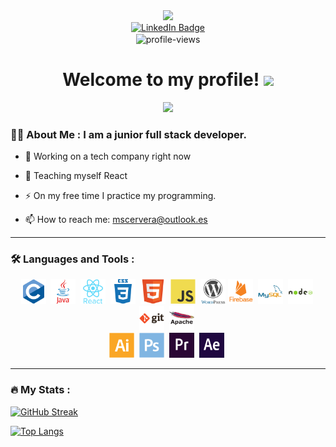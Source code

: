 <div id="profile__header" align="center">
  <img src="https://media.giphy.com/media/paTz7UZbPfTZFRYnnB/giphy.gif" width="200"/>
</div>
<div id="badges" align="center">
    <a href="https://www.linkedin.com/in/mscervera/">
  <img src="https://img.shields.io/badge/LinkedIn-blue?style=for-the-badge&logo=linkedin&logoColor=white" alt="LinkedIn Badge"/>
    </a>
</div>
<div id="views" align="center">
    <img src="https://komarev.com/ghpvc/?username=msafc&color=ff69b4" alt="profile-views" align="center"/>
</div>
<h1 align="center">
  Welcome to my profile!
  <img src="https://media.giphy.com/media/hvRJCLFzcasrR4ia7z/giphy.gif" width="30px"/>
</h1>

<div id="profile__aboutme-header" align="center">
 <img src="https://media.giphy.com/media/Q8xuJjjxQHHJdHn7gJ/giphy.gif" width="400px"/>
</div>

### :woman_technologist: About Me : I am a junior full stack developer.

- :telescope: Working on a tech company right now

- :seedling: Teaching myself React

- :zap: On my free time I practice my programming.

- :mailbox: How to reach me: mscervera@outlook.es

---

### :hammer_and_wrench: Languages and Tools :
<div id="profile__icons-coding" align="center">
  <img src="https://github.com/devicons/devicon/blob/master/icons/c/c-original.svg" title="C" alt="C" width="40" height="40"/>&nbsp;
  <img src="https://github.com/devicons/devicon/blob/master/icons/java/java-original-wordmark.svg" title="Java" alt="Java" width="40" height="40"/>&nbsp;
  <img src="https://github.com/devicons/devicon/blob/master/icons/react/react-original-wordmark.svg" title="React" alt="React" width="40" height="40"/>&nbsp;
  <img src="https://github.com/devicons/devicon/blob/master/icons/css3/css3-plain-wordmark.svg"  title="CSS3" alt="CSS" width="40" height="40"/>&nbsp;
  <img src="https://github.com/devicons/devicon/blob/master/icons/html5/html5-original.svg" title="HTML5" alt="HTML" width="40" height="40"/>&nbsp;
  <img src="https://github.com/devicons/devicon/blob/master/icons/javascript/javascript-original.svg" title="JavaScript" alt="JavaScript" width="40" height="40"/>&nbsp;
  <img src="https://github.com/devicons/devicon/blob/master/icons/wordpress/wordpress-original.svg" title="Wordpress" **alt="Wordpress" width="40" height="40"/>
  <img src="https://github.com/devicons/devicon/blob/master/icons/firebase/firebase-plain-wordmark.svg" title="Firebase" alt="Firebase" width="40" height="40"/>&nbsp;
  <img src="https://github.com/devicons/devicon/blob/master/icons/mysql/mysql-original-wordmark.svg" title="MySQL"  alt="MySQL" width="40" height="40"/>&nbsp;
  <img src="https://github.com/devicons/devicon/blob/master/icons/nodejs/nodejs-original-wordmark.svg" title="NodeJS" alt="NodeJS" width="40" height="40"/>&nbsp;
  <img src="https://github.com/devicons/devicon/blob/master/icons/git/git-original-wordmark.svg" title="Git" **alt="Git" width="40" height="40"/>&nbsp;
  <img src="https://github.com/devicons/devicon/blob/master/icons/apache/apache-original-wordmark.svg" title="Apache" **alt="Apache" width="40" height="40"/>&nbsp;
</div>
<div id="profile__icons-design" align="center">
  <img src="https://github.com/devicons/devicon/blob/master/icons/illustrator/illustrator-plain.svg" title="Illustrator" alt="Illustrator" width="40" height="40"/>&nbsp;
  <img src="https://github.com/devicons/devicon/blob/master/icons/photoshop/photoshop-plain.svg" title="Photoshop" alt="Photoshop" width="40" height="40"/>&nbsp;
  <img src="https://github.com/devicons/devicon/blob/master/icons/premierepro/premierepro-plain.svg" title="Premiere" alt="Premiere" width="40" height="40"/>&nbsp;
  <img src="https://github.com/devicons/devicon/blob/master/icons/aftereffects/aftereffects-plain.svg" title="After Effects" alt="After Effects" width="40" height="40"/>&nbsp; 
</div>

---

### :fire: My Stats :

[![GitHub Streak](http://github-readme-streak-stats.herokuapp.com?user=msafc&theme=omni&icons=true&)](https://git.io/streak-stats)

[![Top Langs](https://github-readme-stats.vercel.app/api/top-langs/?username=msafc&theme=omni&icons=true&layout=compact)](https://github.com/anuraghazra/github-readme-stats)

